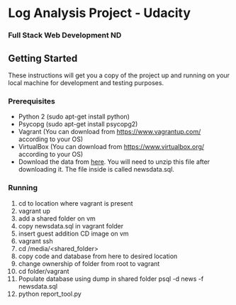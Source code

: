 # Log Analysis Project - Udacity

### Full Stack Web Development ND


## Getting Started

These instructions will get you a copy of the project up and running on your local machine for development and testing purposes. 

### Prerequisites

* Python 2 (sudo apt-get install python)
* Psycopg (sudo apt-get install psycopg2)
* Vagrant (You can download from https://www.vagrantup.com/ according to your OS)
* VirtualBox (You can download from https://www.virtualbox.org/ according to your OS)
* Download the data from [here](https://d17h27t6h515a5.cloudfront.net/topher/2016/August/57b5f748_newsdata/newsdata.zip). 
  You will need to unzip this file after downloading it. The file inside is called newsdata.sql.

### Running

1. cd to location where vagrant is present
2. vagrant up
3. add a shared folder on vm
4. copy newsdata.sql in vagrant folder
4. insert guest addition CD image on vm
5. vagrant ssh
6. cd /media/<shared_folder>
7. copy code and database from here to desired location
8. change ownership of folder from root to vagrant 
9. cd folder/vagrant
10. Populate database using dump in shared folder psql -d news -f newsdata.sql
11. python report_tool.py




